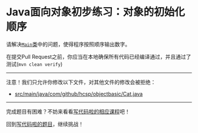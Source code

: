 # Java面向对象初步练习：对象的初始化顺序

请解决[`Main`类](https://github.com/hcsp/reorder-initializers/blob/master/src/main/java/com/github/hcsp/objectbasic/Cat.java)中的问题，使得程序按照顺序输出数字。

在提交Pull Request之前，你应当在本地确保所有代码已经编译通过，并且通过了测试(`mvn clean verify`)

-----
注意！我们只允许你修改以下文件，对其他文件的修改会被拒绝：
- [src/main/java/com/github/hcsp/objectbasic/Cat.java](https://github.com/hcsp/reorder-initializers/blob/master/src/main/java/com/github/hcsp/objectbasic/Cat.java)
-----


完成题目有困难？不妨来看看[写代码啦的相应课程](https://xiedaimala.com/tasks/b758a295-3cdc-4809-abdf-013b599f3587/video_tutorials/fdee4581-3c83-4081-bdcc-d9497286d37f)吧！

回到[写代码啦的题目](https://xiedaimala.com/tasks/b758a295-3cdc-4809-abdf-013b599f3587/quizzes/9a7d9b0d-d784-4c0d-b6f2-4e9e00b5b97c)，继续挑战！
